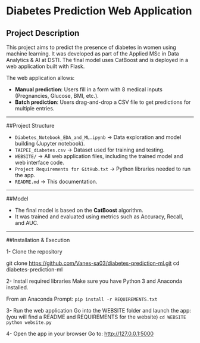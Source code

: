 # Diabetes Prediction Web Application

## Project Description
This project aims to predict the presence of diabetes in women using machine learning. It was developed as part of the Applied MSc in Data Analytics & AI at DSTI. The final model uses CatBoost and is deployed in a web application built with Flask.

The web application allows:
- **Manual prediction**: Users fill in a form with 8 medical inputs (Pregnancies, Glucose, BMI, etc.).
- **Batch prediction**: Users drag-and-drop a CSV file to get predictions for multiple entries.

---

##Project Structure
- `Diabetes_Notebook_EDA_and_ML.ipynb` → Data exploration and model building (Jupyter notebook).
- `TAIPEI_diabetes.csv` → Dataset used for training and testing.
- `WEBSITE/` → All web application files, including the trained model and web interface code.
- `Project Requirements for GitHub.txt` → Python libraries needed to run the app.
- `README.md` → This documentation.

---

##Model
- The final model is based on the **CatBoost** algorithm.
- It was trained and evaluated using metrics such as Accuracy, Recall, and AUC.

---

##Installation & Execution

1- Clone the repository

git clone https://github.com/Vanes-sa03/diabetes-prediction-ml.git
cd diabetes-prediction-ml

2- Install required libraries
Make sure you have Python 3 and Anaconda installed.

From an Anaconda Prompt:
`pip install -r REQUIREMENTS.txt`

3- Run the web application
Go into the WEBSITE folder and launch the app: (you will find a README and REQUIREMENTS for the website)
`cd WEBSITE
python website.py`

4- Open the app in your browser
Go to: http://127.0.0.1:5000

